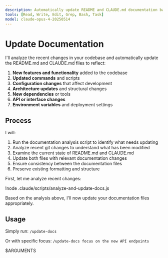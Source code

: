 ```yaml
---
description: Automatically update README and CLAUDE.md documentation based on recent code changes
tools: [Read, Write, Edit, Grep, Bash, Task]
model: claude-opus-4-20250514
---
```


# Update Documentation

I'll analyze the recent changes in your codebase and automatically update the README.md and CLAUDE.md files to reflect:

1. **New features and functionality** added to the codebase
2. **Updated commands** and scripts
3. **Configuration changes** that affect development
4. **Architecture updates** and structural changes
5. **New dependencies** or tools
6. **API or interface changes**
7. **Environment variables** and deployment settings

## Process

I will:
1. Run the documentation analysis script to identify what needs updating
2. Analyze recent git changes to understand what has been modified
3. Examine the current state of README.md and CLAUDE.md
4. Update both files with relevant documentation changes
5. Ensure consistency between the documentation files
6. Preserve existing formatting and structure

First, let me analyze recent changes:

!node .claude/scripts/analyze-and-update-docs.js

Based on the analysis above, I'll now update your documentation files appropriately.

## Usage

Simply run: `/update-docs`

Or with specific focus: `/update-docs focus on the new API endpoints`

$ARGUMENTS